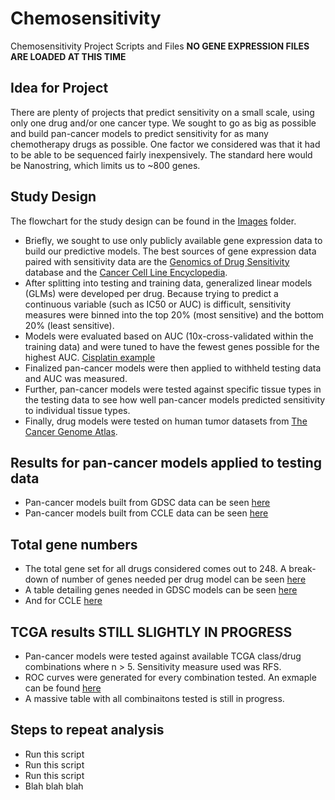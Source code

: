 # Chemosensitivity
Chemosensitivity Project Scripts and Files
**NO GENE EXPRESSION FILES ARE LOADED AT THIS TIME**

## Idea for Project
There are plenty of projects that predict sensitivity on a small scale, using only one drug and/or one cancer type. We sought to go as big as possible and build pan-cancer models to predict sensitivity for as many chemotherapy drugs as possible. One factor we considered was that it had to be able to be sequenced fairly inexpensively. The standard here would be Nanostring, which limits us to ~800 genes.

## Study Design
The flowchart for the study design can be found in the [Images](https://github.com/JWellsBio/Chemosensitivity/blob/master/Images/study_design.png) folder. 
+ Briefly, we sought to use only publicly available gene expression data to build our predictive models. The best sources of gene expression data paired with sensitivity data are the [Genomics of Drug Sensitivity](https://www.cancerrxgene.org/) database and the [Cancer Cell Line Encyclopedia](https://portals.broadinstitute.org/ccle).
+ After splitting into testing and training data, generalized linear models (GLMs) were developed per drug. Because trying to predict a continuous variable (such as IC50 or AUC) is difficult, sensitivity measures were binned into the top 20% (most sensitive) and the bottom 20% (least sensitive).
+ Models were evaluated based on AUC (10x-cross-validated within the training data) and were tuned to have the fewest genes possible for the highest AUC. [Cisplatin example](https://github.com/JWellsBio/Chemosensitivity/blob/master/Images/cisplatin_most_auc.png)
+ Finalized pan-cancer models were then applied to withheld testing data and AUC was measured.
+ Further, pan-cancer models were tested against specific tissue types in the testing data to see how well pan-cancer models predicted sensitivity to individual tissue types.
+ Finally, drug models were tested on human tumor datasets from [The Cancer Genome Atlas](https://cancergenome.nih.gov/).

## Results for pan-cancer models applied to testing data
+ Pan-cancer models built from GDSC data can be seen [here](https://github.com/JWellsBio/Chemosensitivity/blob/master/Images/GDSC_AUC_heatmap.png)
+ Pan-cancer models built from CCLE data can be seen [here](https://github.com/JWellsBio/Chemosensitivity/blob/master/Images/CCLE_AUC_heatmap.png)

## Total gene numbers
+ The total gene set for all drugs considered comes out to 248. A break-down of number of genes needed per drug model can be seen [here](https://github.com/JWellsBio/Chemosensitivity/blob/master/Images/geneset_treemap.png)
+ A table detailing genes needed in GDSC models can be seen [here](https://github.com/JWellsBio/Chemosensitivity/blob/master/Images/gdsc_gene_table.PNG)
+ And for CCLE [here](https://github.com/JWellsBio/Chemosensitivity/blob/master/Images/ccle_gene_table.PNG)

## TCGA results **STILL SLIGHTLY IN PROGRESS**
+ Pan-cancer models were tested against available TCGA class/drug combinations where n > 5. Sensitivity measure used was RFS.
+ ROC curves were generated for every combination tested. An exmaple can be found [here](https://github.com/JWellsBio/Chemosensitivity/blob/master/Images/ov_cisplatin_tcga_gdsc_auc.png)
+ A massive table with all combinaitons tested is still in progress.

## Steps to repeat analysis
+ Run this script
+ Run this script
+ Run this script
+ Blah blah blah
